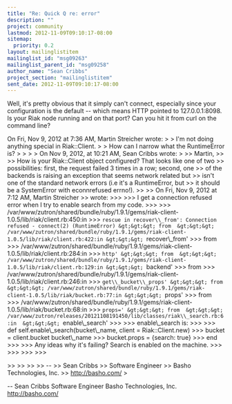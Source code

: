 ```yaml
---
title: "Re: Quick Q re: error"
description: ""
project: community
lastmod: 2012-11-09T09:10:17-08:00
sitemap:
  priority: 0.2
layout: mailinglistitem
mailinglist_id: "msg09263"
mailinglist_parent_id: "msg09258"
author_name: "Sean Cribbs"
project_section: "mailinglistitem"
sent_date: 2012-11-09T09:10:17-08:00
---
```



Well, it's pretty obvious that it simply can't connect, especially
since your configuration is the default -- which means HTTP pointed to
127.0.0.1:8098. Is your Riak node running and on that port? Can you
hit it from curl on the command line?

On Fri, Nov 9, 2012 at 7:36 AM, Martin Streicher
 wrote:
&gt;
&gt; I'm not doing anything special in Riak::Client.
&gt;
&gt; How can I narrow what the RuntimeError is?
&gt;
&gt;
&gt;
&gt; On Nov 9, 2012, at 10:21 AM, Sean Cribbs wrote:
&gt;
&gt;&gt; Martin,
&gt;&gt;
&gt;&gt; How is your Riak::Client object configured? That looks like one of two
&gt;&gt; possibilities: first, the request failed 3 times in a row; second, one
&gt;&gt; of the backends is raising an exception that seems network related but
&gt;&gt; isn't one of the standard network errors (i.e it's a RuntimeError, but
&gt;&gt; it should be a SystemError with econnrefused errno!).
&gt;&gt;
&gt;&gt; On Fri, Nov 9, 2012 at 7:12 AM, Martin Streicher
&gt;&gt;  wrote:
&gt;&gt;&gt;
&gt;&gt;&gt; I get a connection refused error when I try to enable search from my code.
&gt;&gt;&gt;
&gt;&gt;&gt; /var/www/zutron/shared/bundle/ruby/1.9.1/gems/riak-client-1.0.5/lib/riak/client.rb:450:in
&gt;&gt;&gt; `rescue in recover\\_from': Connection refused - connect(2) (RuntimeError)
&gt;&gt;&gt; from 
&gt;&gt;&gt; /var/www/zutron/shared/bundle/ruby/1.9.1/gems/riak-client-1.0.5/lib/riak/client.rb:422:in
&gt;&gt;&gt; `recover\\_from'
&gt;&gt;&gt; from 
&gt;&gt;&gt; /var/www/zutron/shared/bundle/ruby/1.9.1/gems/riak-client-1.0.5/lib/riak/client.rb:284:in
&gt;&gt;&gt; `http'
&gt;&gt;&gt; from 
&gt;&gt;&gt; /var/www/zutron/shared/bundle/ruby/1.9.1/gems/riak-client-1.0.5/lib/riak/client.rb:129:in
&gt;&gt;&gt; `backend'
&gt;&gt;&gt; from 
&gt;&gt;&gt; /var/www/zutron/shared/bundle/ruby/1.9.1/gems/riak-client-1.0.5/lib/riak/client.rb:246:in
&gt;&gt;&gt; `get\\_bucket\\_props'
&gt;&gt;&gt; from 
&gt;&gt;&gt; /var/www/zutron/shared/bundle/ruby/1.9.1/gems/riak-client-1.0.5/lib/riak/bucket.rb:77:in
&gt;&gt;&gt; `props'
&gt;&gt;&gt; from 
&gt;&gt;&gt; /var/www/zutron/shared/bundle/ruby/1.9.1/gems/riak-client-1.0.5/lib/riak/bucket.rb:68:in
&gt;&gt;&gt; `props='
&gt;&gt;&gt; from 
&gt;&gt;&gt; /var/www/zutron/releases/20121108191450/lib/classes/riak\\_search.rb:6:in 
&gt;&gt;&gt; `enable\\_search'
&gt;&gt;&gt;
&gt;&gt;&gt; enable\\_search is:
&gt;&gt;&gt;
&gt;&gt;&gt; def self.enable\\_search(bucket\\_name, client = Riak::Client.new)
&gt;&gt;&gt; bucket = client.bucket bucket\\_name
&gt;&gt;&gt; bucket.props = {search: true}
&gt;&gt;&gt; end
&gt;&gt;&gt;
&gt;&gt;&gt; Any ideas why it's failing? Search is enabled on the machine.
&gt;&gt;&gt;
&gt;&gt;&gt;
&gt;&gt;&gt;
&gt;&gt;&gt;

&gt;&gt;
&gt;&gt;
&gt;&gt;
&gt;&gt; --
&gt;&gt; Sean Cribbs 
&gt;&gt; Software Engineer
&gt;&gt; Basho Technologies, Inc.
&gt;&gt; http://basho.com/
&gt;

-- 
Sean Cribbs 
Software Engineer
Basho Technologies, Inc.
http://basho.com/

